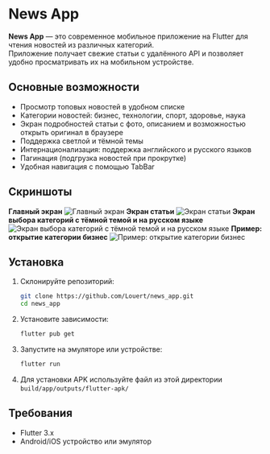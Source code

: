 # News App

**News App** — это современное мобильное приложение на Flutter для чтения новостей из различных категорий.  
Приложение получает свежие статьи с удалённого API и позволяет удобно просматривать их на мобильном устройстве.

## Основные возможности

- Просмотр топовых новостей в удобном списке
- Категории новостей: бизнес, технологии, спорт, здоровье, наука
- Экран подробностей статьи с фото, описанием и возможностью открыть оригинал в браузере
- Поддержка светлой и тёмной темы
- Интернационализация: поддержка английского и русского языков
- Пагинация (подгрузка новостей при прокрутке)
- Удобная навигация с помощью TabBar

## Скриншоты
**Главный экран**
![Главный экран](screenshots/Screenshot_1747834090.png)
**Экран статьи**
![Экран статьи](screenshots/Screenshot_1747834098.png)
**Экран выбора категорий с тёмной темой и на русском языке**
![Экран выбора категорий с тёмной темой и на русском языке](screenshots/Screenshot_1747834109.png)
**Пример: открытие категории бизнес**
![Пример: открытие категории бизнес](screenshots/Screenshot_1747834119.png)


## Установка

1. Склонируйте репозиторий:
   ```sh
   git clone https://github.com/Louert/news_app.git
   cd news_app
   ```
2. Установите зависимости:
   ```sh
   flutter pub get
   ```
3. Запустите на эмуляторе или устройстве:
   ```sh
   flutter run
   ```
4. Для установки APK используйте файл из этой директории `build/app/outputs/flutter-apk/`

## Требования

- Flutter 3.x
- Android/iOS устройство или эмулятор

